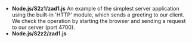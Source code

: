 * **Node.js/S2z1/zad1.js**
  An example of the simplest server application using the built-in 'HTTP' module, which sends a greeting to our client. 
  We check the operation by starting the browser and sending a request to our server (port 4700).
* **Node.js/S2z2/zad1.js**

